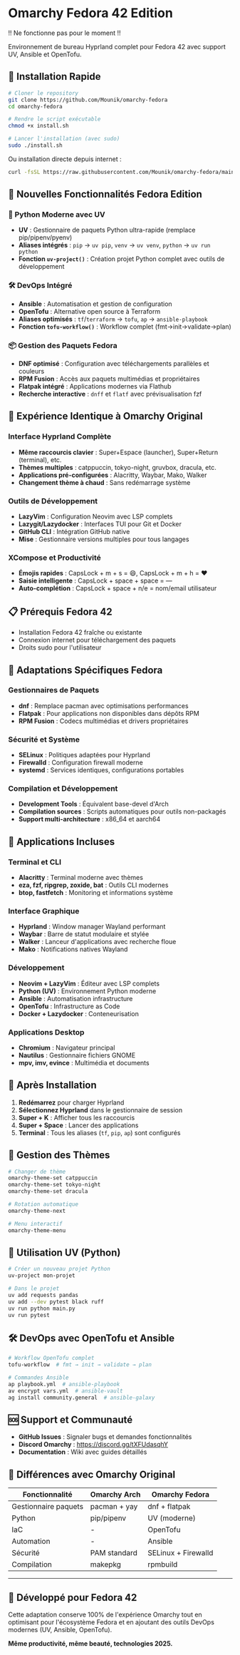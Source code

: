 # Omarchy Fedora 42 Edition

!! Ne fonctionne pas pour le moment !!

Environnement de bureau Hyprland complet pour Fedora 42 avec support UV, Ansible et OpenTofu.

## 🚀 Installation Rapide

```bash
# Cloner le repository
git clone https://github.com/Mounik/omarchy-fedora
cd omarchy-fedora

# Rendre le script exécutable
chmod +x install.sh

# Lancer l'installation (avec sudo)
sudo ./install.sh
```

Ou installation directe depuis internet :
```bash
curl -fsSL https://raw.githubusercontent.com/Mounik/omarchy-fedora/main/boot.sh | bash
```

## 🎯 Nouvelles Fonctionnalités Fedora Edition

### 🐍 Python Moderne avec UV
- **UV** : Gestionnaire de paquets Python ultra-rapide (remplace pip/pipenv/pyenv)
- **Aliases intégrés** : `pip` → `uv pip`, `venv` → `uv venv`, `python` → `uv run python`
- **Fonction `uv-project()`** : Création projet Python complet avec outils de développement

### 🛠️ DevOps Intégré
- **Ansible** : Automatisation et gestion de configuration
- **OpenTofu** : Alternative open source à Terraform
- **Aliases optimisés** : `tf`/`terraform` → `tofu`, `ap` → `ansible-playbook`
- **Fonction `tofu-workflow()`** : Workflow complet (fmt→init→validate→plan)

### 📦 Gestion des Paquets Fedora
- **DNF optimisé** : Configuration avec téléchargements parallèles et couleurs
- **RPM Fusion** : Accès aux paquets multimédias et propriétaires
- **Flatpak intégré** : Applications modernes via Flathub
- **Recherche interactive** : `dnff` et `flatf` avec prévisualisation fzf

## 🎨 Expérience Identique à Omarchy Original

### Interface Hyprland Complète
- **Même raccourcis clavier** : Super+Espace (launcher), Super+Return (terminal), etc.
- **Thèmes multiples** : catppuccin, tokyo-night, gruvbox, dracula, etc.
- **Applications pré-configurées** : Alacritty, Waybar, Mako, Walker
- **Changement thème à chaud** : Sans redémarrage système

### Outils de Développement
- **LazyVim** : Configuration Neovim avec LSP complets
- **Lazygit/Lazydocker** : Interfaces TUI pour Git et Docker
- **GitHub CLI** : Intégration GitHub native
- **Mise** : Gestionnaire versions multiples pour tous langages

### XCompose et Productivité
- **Émojis rapides** : CapsLock + m + s = 😄, CapsLock + m + h = ❤️
- **Saisie intelligente** : CapsLock + space + space = —
- **Auto-complétion** : CapsLock + space + n/e = nom/email utilisateur

## 📋 Prérequis Fedora 42

- Installation Fedora 42 fraîche ou existante
- Connexion internet pour téléchargement des paquets
- Droits sudo pour l'utilisateur

## 🔧 Adaptations Spécifiques Fedora

### Gestionnaires de Paquets
- **dnf** : Remplace pacman avec optimisations performances
- **Flatpak** : Pour applications non disponibles dans dépôts RPM
- **RPM Fusion** : Codecs multimédias et drivers propriétaires

### Sécurité et Système
- **SELinux** : Politiques adaptées pour Hyprland
- **Firewalld** : Configuration firewall moderne
- **systemd** : Services identiques, configurations portables

### Compilation et Développement
- **Development Tools** : Équivalent base-devel d'Arch
- **Compilation sources** : Scripts automatiques pour outils non-packagés
- **Support multi-architecture** : x86_64 et aarch64

## 🎯 Applications Incluses

### Terminal et CLI
- **Alacritty** : Terminal moderne avec thèmes
- **eza, fzf, ripgrep, zoxide, bat** : Outils CLI modernes
- **btop, fastfetch** : Monitoring et informations système

### Interface Graphique
- **Hyprland** : Window manager Wayland performant
- **Waybar** : Barre de statut modulaire et stylée
- **Walker** : Lanceur d'applications avec recherche floue
- **Mako** : Notifications natives Wayland

### Développement
- **Neovim + LazyVim** : Éditeur avec LSP complets
- **Python (UV)** : Environnement Python moderne
- **Ansible** : Automatisation infrastructure
- **OpenTofu** : Infrastructure as Code
- **Docker + Lazydocker** : Conteneurisation

### Applications Desktop
- **Chromium** : Navigateur principal
- **Nautilus** : Gestionnaire fichiers GNOME
- **mpv, imv, evince** : Multimédia et documents

## 🔄 Après Installation

1. **Redémarrez** pour charger Hyprland
2. **Sélectionnez Hyprland** dans le gestionnaire de session
3. **Super + K** : Afficher tous les raccourcis
4. **Super + Space** : Lancer des applications
5. **Terminal** : Tous les aliases (`tf`, `pip`, `ap`) sont configurés

## 🎨 Gestion des Thèmes

```bash
# Changer de thème
omarchy-theme-set catppuccin
omarchy-theme-set tokyo-night
omarchy-theme-set dracula

# Rotation automatique
omarchy-theme-next

# Menu interactif
omarchy-theme-menu
```

## 🐍 Utilisation UV (Python)

```bash
# Créer un nouveau projet Python
uv-project mon-projet

# Dans le projet
uv add requests pandas
uv add --dev pytest black ruff
uv run python main.py
uv run pytest
```

## 🛠️ DevOps avec OpenTofu et Ansible

```bash
# Workflow OpenTofu complet
tofu-workflow  # fmt → init → validate → plan

# Commandes Ansible
ap playbook.yml  # ansible-playbook
av encrypt vars.yml  # ansible-vault
ag install community.general  # ansible-galaxy
```

## 🆘 Support et Communauté

- **GitHub Issues** : Signaler bugs et demandes fonctionnalités
- **Discord Omarchy** : https://discord.gg/tXFUdasqhY
- **Documentation** : Wiki avec guides détaillés

## 📝 Différences avec Omarchy Original

| Fonctionnalité | Omarchy Arch | Omarchy Fedora |
|----------------|--------------|----------------|
| Gestionnaire paquets | pacman + yay | dnf + flatpak |
| Python | pip/pipenv | UV (moderne) |
| IaC | - | OpenTofu |
| Automation | - | Ansible |
| Sécurité | PAM standard | SELinux + Firewalld |
| Compilation | makepkg | rpmbuild |

---

## 🚀 Développé pour Fedora 42

Cette adaptation conserve 100% de l'expérience Omarchy tout en optimisant pour l'écosystème Fedora et en ajoutant des outils DevOps modernes (UV, Ansible, OpenTofu).

**Même productivité, même beauté, technologies 2025.**
